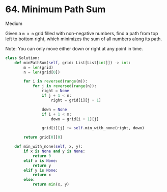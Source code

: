 # 64. Minimum Path Sum

Medium

Given a `m x n` grid filled with non-negative numbers, find a path from top left
to bottom right, which minimizes the sum of all numbers along its path.

Note: You can only move either down or right at any point in time.

```python
class Solution:
    def minPathSum(self, grid: List[List[int]]) -> int:
        m = len(grid)
        n = len(grid[0])

        for i in reversed(range(m)):
            for j in reversed(range(n)):
                right = None
                if j + 1 < n:
                    right = grid[i][j + 1]

                down = None
                if i + 1 < m:
                    down = grid[i + 1][j]

                grid[i][j] += self.min_with_none(right, down)

        return grid[0][0]

    def min_with_none(self, x, y):
        if x is None and y is None:
            return 0
        elif x is None:
            return y
        elif y is None:
            return x
        else:
            return min(x, y)
```
